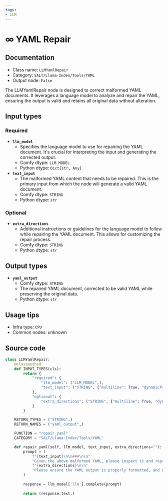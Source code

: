 ```yaml
---
tags:
- LLM
---
```


# ∞ YAML Repair
## Documentation
- Class name: `LLMYamlRepair`
- Category: `SALT/Llama-Index/Tools/YAML`
- Output node: `False`

The LLMYamlRepair node is designed to correct malformed YAML documents. It leverages a language model to analyze and repair the YAML, ensuring the output is valid and retains all original data without alteration.
## Input types
### Required
- **`llm_model`**
    - Specifies the language model to use for repairing the YAML document. It's crucial for interpreting the input and generating the corrected output.
    - Comfy dtype: `LLM_MODEL`
    - Python dtype: `Dict[str, Any]`
- **`text_input`**
    - The malformed YAML content that needs to be repaired. This is the primary input from which the node will generate a valid YAML document.
    - Comfy dtype: `STRING`
    - Python dtype: `str`
### Optional
- **`extra_directions`**
    - Additional instructions or guidelines for the language model to follow while repairing the YAML document. This allows for customizing the repair process.
    - Comfy dtype: `STRING`
    - Python dtype: `str`
## Output types
- **`yaml_output`**
    - Comfy dtype: `STRING`
    - The repaired YAML document, corrected to be valid YAML while preserving the original data.
    - Python dtype: `str`
## Usage tips
- Infra type: `CPU`
- Common nodes: unknown


## Source code
```python
class LLMYamlRepair:
    @classmethod
    def INPUT_TYPES(cls):
        return {
            "required": {
                "llm_model": ("LLM_MODEL",),
                "text_input": ("STRING", {"multiline": True, "dynamicPrompts": False, "placeholder": "Malformed YAML..."}),
            },
            "optional": {
                "extra_directions": ("STRING", {"multiline": True, "dynamicPrompts": False, "placeholder": "Extra directions for the LLM to follow..."}),
            }
        }

    RETURN_TYPES = ("STRING",)
    RETURN_NAMES = ("yaml_output",)

    FUNCTION = "repair_yaml"
    CATEGORY = "SALT/Llama-Index/Tools/YAML"

    def repair_yaml(self, llm_model, text_input, extra_directions=""):
        prompt = (
            f"{text_input}\n\n###\n\n"
            "Given the above malformed YAML, please inspect it and repair it so that it's valid YAML, without changing or losing any data if possible."
            f"{extra_directions}\n\n"
            "Please ensure the YAML output is properly formatted, and does not omit any data."
        )
        
        response = llm_model['llm'].complete(prompt)
        
        return (response.text,)

```
